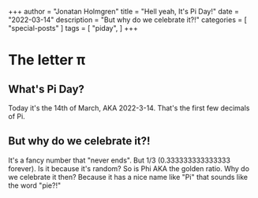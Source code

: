 +++
author = "Jonatan Holmgren"
title = "Hell yeah, It's Pi Day!"
date = "2022-03-14"
description = "But why do we celebrate it?!"
categories = [
    "special-posts"
]
tags = [
    "piday",
]
+++
# The letter π
## What's Pi Day?
Today it's the 14th of March, AKA 2022-3-14. That's the first few decimals of Pi.
## But why do we celebrate it?!
It's a fancy number that "never ends". But 1/3 (0.333333333333333 forever). Is it because it's random? So is Phi AKA the golden ratio. Why do we celebrate it then? Because it has a nice name like "Pi" that sounds like the word "pie?!"